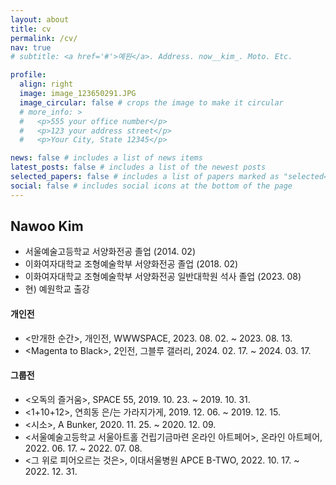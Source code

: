 ```yaml
---
layout: about
title: cv
permalink: /cv/
nav: true
# subtitle: <a href='#'>예원</a>. Address. now__kim_. Moto. Etc.

profile:
  align: right
  image: image_123650291.JPG
  image_circular: false # crops the image to make it circular
  # more_info: >
  #   <p>555 your office number</p>
  #   <p>123 your address street</p>
  #   <p>Your City, State 12345</p>

news: false # includes a list of news items
latest_posts: false # includes a list of the newest posts
selected_papers: false # includes a list of papers marked as "selected={true}"
social: false # includes social icons at the bottom of the page
---
```




<!-- ## 개요
* 연락처: [이메일, 전화번호 등] -->


<!-- ## Education -->
<!-- --- -->

## **Nawoo** Kim
- 서울예술고등학교 서양화전공 졸업 (2014. 02) 
- 이화여자대학교 조형예술학부 서양화전공 졸업 (2018. 02)
- 이화여자대학교 조형예술학부 서양화전공 일반대학원 석사 졸업 (2023. 08)
- 현\) 예원학교 출강

<!-- ## Work Experience
---
  
- [회사/기관 이름], [직무/직책], [근무 기간] -->

<!-- ## Exhibition -->

#### 개인전
- \<만개한 순간\>, 개인전, WWWSPACE, 2023. 08. 02. ~ 2023. 08. 13.
- \<Magenta to Black\>, 2인전, 그블루 갤러리, 2024. 02. 17. ~ 2024. 03. 17.
 
#### 그룹전
- \<오독의 즐거움\>, SPACE 55, 2019. 10. 23. ~ 2019. 10. 31.
- \<1\+10\+12\>, 연희동 은/는 가라지가게, 2019. 12. 06. ~ 2019. 12. 15.
- \<시소\>, A Bunker, 2020. 11. 25. ~ 2020. 12. 09.
- \<서울예술고등학교 서울아트홀 건립기금마련 온라인 아트페어\>, 온라인 아트페어, 2022. 06. 17. ~ 2022. 07. 08.
- \<그 위로 피어오르는 것은\>, 이대서울병원 APCE B-TWO, 2022. 10. 17. ~ 2022. 12. 31.
